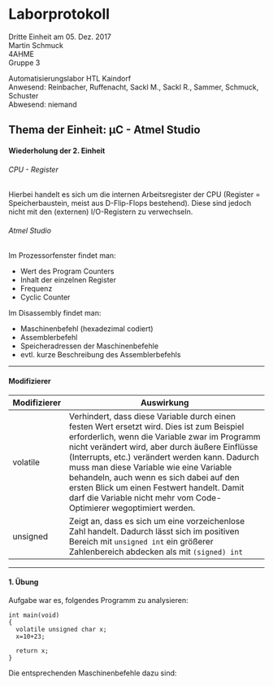 # Laborprotokoll  
Dritte Einheit am 05. Dez. 2017  
Martin Schmuck  
4AHME  
Gruppe 3

Automatisierungslabor HTL Kaindorf  
Anwesend: Reinbacher, Ruffenacht, Sackl M., Sackl R., Sammer, Schmuck, Schuster  
Abwesend: niemand 

## Thema der Einheit: µC - Atmel Studio

#### Wiederholung der 2. Einheit  
###### CPU - Register  
Hierbei handelt es sich um die internen Arbeitsregister der CPU (Register = Speicherbaustein, meist aus D-Flip-Flops bestehend). Diese sind jedoch nicht mit den (externen) I/O-Registern zu verwechseln.

###### Atmel Studio   
Im Prozessorfenster findet man:  
* Wert des Program Counters  
* Inhalt der einzelnen Register 
* Frequenz  
* Cyclic Counter 

Im Disassembly findet man:  
* Maschinenbefehl (hexadezimal codiert)
* Assemblerbefehl
* Speicheradressen der Maschinenbefehle
* evtl. kurze Beschreibung des Assemblerbefehls
__________________________________________________
#### Modifizierer
Modifizierer | Auswirkung
-------------|-----------
volatile | Verhindert, dass diese Variable durch einen festen Wert ersetzt wird. Dies ist zum Beispiel erforderlich, wenn die Variable zwar im Programm nicht verändert wird, aber durch äußere Einflüsse (Interrupts, etc.) verändert werden kann. Dadurch muss man diese Variable wie eine Variable behandeln, auch wenn es sich dabei auf den ersten Blick um einen Festwert handelt. Damit darf die Variable nicht mehr vom Code-Optimierer wegoptimiert werden.
unsigned | Zeigt an, dass es sich um eine vorzeichenlose Zahl handelt. Dadurch lässt sich im positiven Bereich mit `unsigned int` ein größerer Zahlenbereich abdecken als mit `(signed) int`
____________________
#### 1. Übung

Aufgabe war es, folgendes Programm zu analysieren:
```
int main(void)  
{  
  volatile unsigned char x;   
  x=10+23; 
  
  return x;  
}  
```  
Die entsprechenden Maschinenbefehle dazu sind: 

